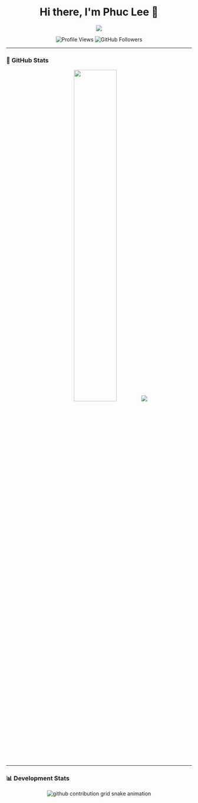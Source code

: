 <h1 align="center">Hi there, I'm Phuc Lee 👋</h1>

<p align="center">
  <img src="https://readme-typing-svg.herokuapp.com?font=Fira+Code&size=22&pause=1000&color=F70000&width=435&lines=Welcome+to+my+GitHub+Profile!;I+love+Coding+%26+Open+Source;Let's+build+something+cool+together!">
</p>

<p align="center">
  <img src="https://komarev.com/ghpvc/?username=phucleeuwu&label=Profile+Views&color=blue&style=flat-square" alt="Profile Views" />
  <img src="https://img.shields.io/github/followers/phucleeuwu?label=Followers&style=flat-square" alt="GitHub Followers" />
</p>

---

### 🚀 **GitHub Stats**
<p align="center">
  <img width="48%" src="https://github-readme-stats.vercel.app/api?username=phucleeuwu&show_icons=true&theme=tokyonight" />
  <img src="https://github-profile-summary-cards.vercel.app/api/cards/profile-details?username=phucleeuwu&theme=tokyonight" />
</p>

---

### 📊 **Development Stats**
<p align="center">
  <picture>
    <source media="(prefers-color-scheme: dark)" srcset="https://raw.githubusercontent.com/phucleeuwu/phucleeuwu/output/github-contribution-grid-snake-dark.svg">
    <source media="(prefers-color-scheme: light)" srcset="https://raw.githubusercontent.com/phucleeuwu/phucleeuwu/output/github-contribution-grid-snake.svg">
    <img alt="github contribution grid snake animation" src="https://raw.githubusercontent.com/phucleeuwu/phucleeuwu/output/github-contribution-grid-snake.svg">
  </picture>
</p>

